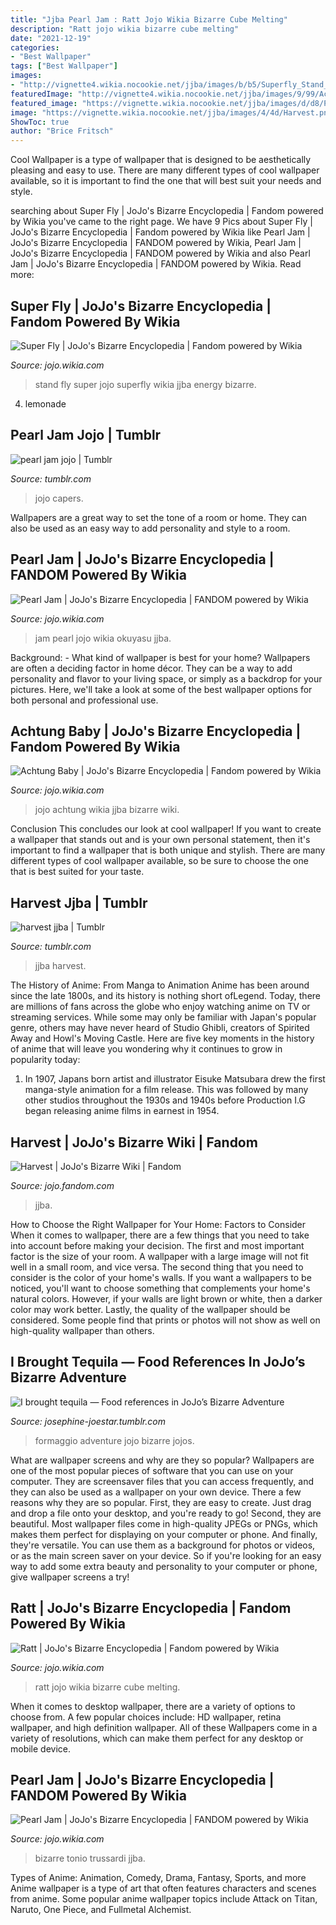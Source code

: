 ```yaml
---
title: "Jjba Pearl Jam : Ratt Jojo Wikia Bizarre Cube Melting"
description: "Ratt jojo wikia bizarre cube melting"
date: "2021-12-19"
categories:
- "Best Wallpaper"
tags: ["Best Wallpaper"]
images:
- "http://vignette4.wikia.nocookie.net/jjba/images/b/b5/Superfly_Stand_energy.png/revision/latest/zoom-crop/width/240/height/240?cb=20161028191904"
featuredImage: "http://vignette4.wikia.nocookie.net/jjba/images/9/99/Achtung_Baby.jpg/revision/latest/top-crop/width/480/height/480?cb=20130219025246"
featured_image: "https://vignette.wikia.nocookie.net/jjba/images/d/d8/PJTeeth.png/revision/latest/top-crop/width/240/height/240?cb=20181022071614"
image: "https://vignette.wikia.nocookie.net/jjba/images/4/4d/Harvest.png/revision/latest?cb=20150523152239"
ShowToc: true
author: "Brice Fritsch"
---
```



Cool Wallpaper is a type of wallpaper that is designed to be aesthetically pleasing and easy to use. There are many different types of cool wallpaper available, so it is important to find the one that will best suit your needs and style.

	

		
searching about Super Fly | JoJo&#039;s Bizarre Encyclopedia | Fandom powered by Wikia you've came to the right page. We have 9 Pics about Super Fly | JoJo&#039;s Bizarre Encyclopedia | Fandom powered by Wikia like Pearl Jam | JoJo&#039;s Bizarre Encyclopedia | FANDOM powered by Wikia, Pearl Jam | JoJo&#039;s Bizarre Encyclopedia | FANDOM powered by Wikia and also Pearl Jam | JoJo&#039;s Bizarre Encyclopedia | FANDOM powered by Wikia. Read more:
		
    
## Super Fly | JoJo&#039;s Bizarre Encyclopedia | Fandom Powered By Wikia

<img loading=lazy src="http://vignette4.wikia.nocookie.net/jjba/images/b/b5/Superfly_Stand_energy.png/revision/latest/zoom-crop/width/240/height/240?cb=20161028191904" onerror="this.onerror=null;this.src='https://tse2.mm.bing.net/th?id=OIP.uX_k0_HF_fewJR2a32N3FwAAAA&amp;pid=15.1';" alt="Super Fly | JoJo&#039;s Bizarre Encyclopedia | Fandom powered by Wikia">

_Source: jojo.wikia.com_

>stand fly super jojo superfly wikia jjba energy bizarre. 

	

4. lemonade 

    
## Pearl Jam Jojo | Tumblr

<img loading=lazy src="https://64.media.tumblr.com/0b2fb02b3c5022f7f4df8266f61e1332/tumblr_pbpr4thZUF1wxbjq5o1_640.jpg" onerror="this.onerror=null;this.src='https://tse3.mm.bing.net/th?id=OIP.4ejDKCpGIi0iBE3XHaf_KQHaD2&amp;pid=15.1';" alt="pearl jam jojo | Tumblr">

_Source: tumblr.com_

>jojo capers. 

	

Wallpapers are a great way to set the tone of a room or home. They can also be used as an easy way to add personality and style to a room.

    
## Pearl Jam | JoJo&#039;s Bizarre Encyclopedia | FANDOM Powered By Wikia

<img loading=lazy src="https://vignette.wikia.nocookie.net/jjba/images/d/d8/PJTeeth.png/revision/latest/top-crop/width/240/height/240?cb=20181022071614" onerror="this.onerror=null;this.src='https://tse1.mm.bing.net/th?id=OIP.RQ3CHhv9bDmX2UArfnh-ugAAAA&amp;pid=15.1';" alt="Pearl Jam | JoJo&#039;s Bizarre Encyclopedia | FANDOM powered by Wikia">

_Source: jojo.wikia.com_

>jam pearl jojo wikia okuyasu jjba. 

	

Background: - What kind of wallpaper is best for your home?
Wallpapers are often a deciding factor in home décor. They can be a way to add personality and flavor to your living space, or simply as a backdrop for your pictures. Here, we'll take a look at some of the best wallpaper options for both personal and professional use.

    
## Achtung Baby | JoJo&#039;s Bizarre Encyclopedia | Fandom Powered By Wikia

<img loading=lazy src="http://vignette4.wikia.nocookie.net/jjba/images/9/99/Achtung_Baby.jpg/revision/latest/top-crop/width/480/height/480?cb=20130219025246" onerror="this.onerror=null;this.src='https://tse4.mm.bing.net/th?id=OIP.372k1FxqoW1sA-JicLj22wHaHa&amp;pid=15.1';" alt="Achtung Baby | JoJo&#039;s Bizarre Encyclopedia | Fandom powered by Wikia">

_Source: jojo.wikia.com_

>jojo achtung wikia jjba bizarre wiki. 

	

Conclusion
This concludes our look at cool wallpaper! If you want to create a wallpaper that stands out and is your own personal statement, then it's important to find a wallpaper that is both unique and stylish. There are many different types of cool wallpaper available, so be sure to choose the one that is best suited for your taste.

    
## Harvest Jjba | Tumblr

<img loading=lazy src="https://66.media.tumblr.com/544dd0bd7fdf2d8d3f9d8a5e582b78f1/tumblr_pd5xw7q88F1x8xk4do1_500.jpg" onerror="this.onerror=null;this.src='https://tse4.mm.bing.net/th?id=OIP.g_UolVa1FfeAtgoJK2kk0AHaFJ&amp;pid=15.1';" alt="harvest jjba | Tumblr">

_Source: tumblr.com_

>jjba harvest. 

	

The History of Anime: From Manga to Animation
Anime has been around since the late 1800s, and its history is nothing short ofLegend. Today, there are millions of fans across the globe who enjoy watching anime on TV or streaming services. While some may only be familiar with Japan's popular genre, others may have never heard of Studio Ghibli, creators of Spirited Away and Howl's Moving Castle. Here are five key moments in the history of anime that will leave you wondering why it continues to grow in popularity today:
1) In 1907, Japans born artist and illustrator Eisuke Matsubara drew the first manga-style animation for a film release. This was followed by many other studios throughout the 1930s and 1940s before Production I.G began releasing anime films in earnest in 1954.

    
## Harvest | JoJo&#039;s Bizarre Wiki | Fandom

<img loading=lazy src="https://vignette.wikia.nocookie.net/jjba/images/4/4d/Harvest.png/revision/latest?cb=20150523152239" onerror="this.onerror=null;this.src='https://tse3.mm.bing.net/th?id=OIP.MYe9UCnaWwCGgL6e0QRpNgHaGy&amp;pid=15.1';" alt="Harvest | JoJo&#039;s Bizarre Wiki | Fandom">

_Source: jojo.fandom.com_

>jjba. 

	

How to Choose the Right Wallpaper for Your Home: Factors to Consider
When it comes to wallpaper, there are a few things that you need to take into account before making your decision. The first and most important factor is the size of your room. A wallpaper with a large image will not fit well in a small room, and vice versa. 
The second thing that you need to consider is the color of your home's walls. If you want a wallpapers to be noticed, you'll want to choose something that complements your home's natural colors. However, if your walls are light brown or white, then a darker color may work better. 
Lastly, the quality of the wallpaper should be considered. Some people find that prints or photos will not show as well on high-quality wallpaper than others.

    
## I Brought Tequila — Food References In JoJo’s Bizarre Adventure

<img loading=lazy src="https://66.media.tumblr.com/50f087545ea3c4eec1cb15abac9ef827/tumblr_ouowrtkTd31wxbjq5o1_640.jpg" onerror="this.onerror=null;this.src='https://tse1.mm.bing.net/th?id=OIP.ekU1aKFLXMK3G1ltIZlurgHaHu&amp;pid=15.1';" alt="I brought tequila — Food references in JoJo’s Bizarre Adventure">

_Source: josephine-joestar.tumblr.com_

>formaggio adventure jojo bizarre jojos. 

	

What are wallpaper screens and why are they so popular?
Wallpapers are one of the most popular pieces of software that you can use on your computer. They are screensaver files that you can access frequently, and they can also be used as a wallpaper on your own device. There a few reasons why they are so popular. First, they are easy to create. Just drag and drop a file onto your desktop, and you're ready to go! Second, they are beautiful. Most wallpaper files come in high-quality JPEGs or PNGs, which makes them perfect for displaying on your computer or phone. And finally, they're versatile. You can use them as a background for photos or videos, or as the main screen saver on your device. So if you're looking for an easy way to add some extra beauty and personality to your computer or phone, give wallpaper screens a try!

    
## Ratt | JoJo&#039;s Bizarre Encyclopedia | Fandom Powered By Wikia

<img loading=lazy src="http://vignette1.wikia.nocookie.net/jjba/images/4/4c/Flesh_Cube.png/revision/latest/zoom-crop/width/240/height/240?cb=20160715205601" onerror="this.onerror=null;this.src='https://tse1.mm.bing.net/th?id=OIP.BdiKkIcTZ_3CPWChIfv_FQAAAA&amp;pid=15.1';" alt="Ratt | JoJo&#039;s Bizarre Encyclopedia | Fandom powered by Wikia">

_Source: jojo.wikia.com_

>ratt jojo wikia bizarre cube melting. 

	

When it comes to desktop wallpaper, there are a variety of options to choose from. A few popular choices include: HD wallpaper, retina wallpaper, and high definition wallpaper. All of these Wallpapers come in a variety of resolutions, which can make them perfect for any desktop or mobile device. 

    
## Pearl Jam | JoJo&#039;s Bizarre Encyclopedia | FANDOM Powered By Wikia

<img loading=lazy src="https://vignette.wikia.nocookie.net/jjba/images/5/54/Pearl_Jam.png/revision/latest?cb=20140820051209" onerror="this.onerror=null;this.src='https://tse2.mm.bing.net/th?id=OIP.v6x8xYvJXEYmaFa-xiVn7gHaJa&amp;pid=15.1';" alt="Pearl Jam | JoJo&#039;s Bizarre Encyclopedia | FANDOM powered by Wikia">

_Source: jojo.wikia.com_

>bizarre tonio trussardi jjba. 

	

Types of Anime: Animation, Comedy, Drama, Fantasy, Sports, and more
Anime wallpaper is a type of art that often features characters and scenes from anime. Some popular anime wallpaper topics include Attack on Titan, Naruto, One Piece, and Fullmetal Alchemist.

